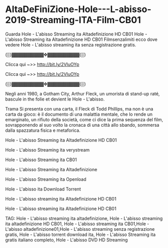 # AltaDeFiniZione-Hole---L-abisso-2019-Streaming-ITA-Film-CB01

Guarda Hole - L'abisso Streaming ita Altadefinizione HD CB01 Hole - L'abisso Streaming ita Altadefinizione HD CB01 Filmsenzalimiti ecco dove vedere Hole - L'abisso streaming ita senza registrazione gratis.

(▒)▓▓▓▓▓▓▓▓▓▓✥▓▓▓▓▓▓▓▓▓▓(▒)

Clicca qui ~>> http://bit.ly/2VIuOYp

Clicca qui ~>> http://bit.ly/2VIuOYp

(▒)▓▓▓▓▓▓▓▓▓▓✥▓▓▓▓▓▓▓▓▓▓(▒)

Negli anni 1980, a Gotham City, Arthur Fleck, un umorista di stand-up raté, bascule in the folie et devient le Hole - L'abisso.

Trama Si presenta con una carta, il Fleck di Todd Phillips, ma non è una carta da gioco: è il documento di una malattia mentale, che lo rende un emarginato, un rifiuto della società, come ci dice la prima sequenza del film, sovrapponendo al suo volto la cronaca di una città allo sbando, sommersa dalla spazzatura fisica e metaforica.

Hole - L'abisso Streaming ita Altadefinizione HD CB01

Hole - L'abisso Streaming ita verystream

Hole - L'abisso Streaming ita CB01

Hole - L'abisso Streaming ita Altadefinizione

Hole - L'abisso Streaming ita Openload

Hole - L'abisso ita Download Torrent

Hole - L'abisso streaming ita Altadefinizione HD CB01

Hole - L'abisso streaming ita Altadefinizione HD CB01

TAG: Hole - L'abisso streaming ita altadefinizione, Hole - L'abisso streaming ita altadefinizione HD CB01, Hole - L'abisso streaming ita CB01,Hole - L'abisso altadefinizione01,Hole - L'abisso streaming senza registrazione gratis, Hole - L'abisso torrent download ita, Hole - L'abisso Streaming ita gratis italiano completo, Hole - L'abisso DVD HD Streaming

